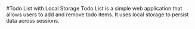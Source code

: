 #Todo List with Local Storage
Todo List is a simple web application that allows users to add and remove todo items. It uses local storage to persist data across sessions.

